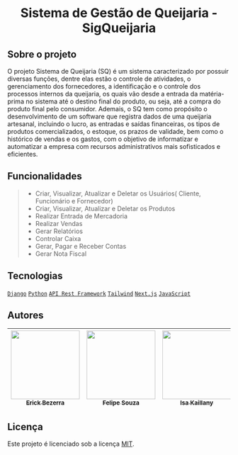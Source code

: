 
<h1 align="center"> Sistema de Gestão de Queijaria - SigQueijaria</h1>

## Sobre o projeto </br>

<p>O projeto Sistema de Queijaria (SQ) é um sistema caracterizado por possuir diversas funções, dentre elas estão o controle de atividades, o gerenciamento dos fornecedores, a identificação e o controle dos processos internos da queijaria, os quais vão desde a entrada da matéria-prima no sistema até o destino final do produto, ou seja, até a compra do produto final pelo consumidor. Ademais, o SQ tem como propósito o desenvolvimento de um software que registra dados de uma queijaria artesanal, incluindo o lucro, as entradas e saídas financeiras, os tipos de produtos comercializados, o estoque, os prazos de validade, bem como o histórico de vendas e os gastos, com o objetivo de informatizar e automatizar a empresa com recursos administrativos mais sofisticados e eficientes.</p>


## Funcionalidades </br>
> * Criar, Visualizar, Atualizar e Deletar os Usuários( Cliente, Funcionário e Fornecedor)
> * Criar, Visualizar, Atualizar e Deletar os Produtos
> * Realizar Entrada de Mercadoria
> * Realizar Vendas
> * Gerar Relatórios
> * Controlar Caixa
> * Gerar, Pagar e Receber Contas
> * Gerar Nota Fiscal

  

## Tecnologias </br>
[`Django`](https://docs.djangoproject.com/en/5.0/intro/)  [`Python`](https://www.python.org/doc/) [`API Rest Framework`](https://www.django-rest-framework.org/) [`Tailwind`](https://v2.tailwindcss.com/docs) [`Next.js`](https://nextjs.org/docs) [`JavaScript`](https://developer.mozilla.org/pt-BR/docs/Web/JavaScript) 


## Autores </br>

| [<img src="https://avatars.githubusercontent.com/u/102674727?v=4" width=155><br><sub>Erick Bezerra</sub>](https://github.com/ErickBezerrar) | [<img src="https://avatars.githubusercontent.com/u/112143084?v=4" width=155><br><sub>Felipe Souza</sub>](https://github.com/FelipeSouza14) | [<img src="https://avatars.githubusercontent.com/u/103084622?v=4" width=155><br><sub>Isa Kaillany </sub>](https://github.com/IsaKaillany) | [<img src="https://avatars.githubusercontent.com/u/107930253?v=4" width=155><br><sub>Manuelly Rodrigues</sub>](https://github.com/Manuelly1) | [<img src="https://avatars.githubusercontent.com/u/111925696?v=4" width=155><br><sub>Melque Trindade</sub>](https://github.com/melquetrindade) |  [<img src="https://avatars.githubusercontent.com/u/87441572?v=4" width=155><br><sub>Thamiris Borges</sub>](https://github.com/Thami03) 
| :---: | :---: | :---: | :---:| :---:| :---:

## Licença </br>

Este projeto é licenciado sob a licença [MIT](LICENSE).
